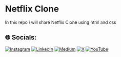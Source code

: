 # Netflix Clone
In this repo i will share Netflix Clone using html and css

## 🌐 Socials:
[![Instagram](https://img.shields.io/badge/Instagram-%23E4405F.svg?logo=Instagram&logoColor=white)](https://instagram.com/code_with_ssn) [![LinkedIn](https://img.shields.io/badge/LinkedIn-%230077B5.svg?logo=linkedin&logoColor=white)](https://linkedin.com/salik-seraj-naik) [![Medium](https://img.shields.io/badge/Medium-12100E?logo=medium&logoColor=white)](https://medium.com/@Code_With_Ssn) [![X](https://img.shields.io/badge/X-black.svg?logo=X&logoColor=white)](https://x.com/code_with_ssn) [![YouTube](https://img.shields.io/badge/YouTube-%23FF0000.svg?logo=YouTube&logoColor=white)](https://youtube.com/@yt.codewithssn?si=beTniHUbaS-JlpKs)

